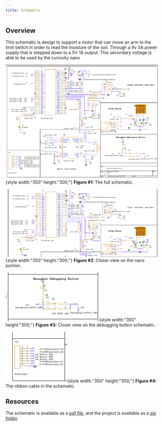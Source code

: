 ```yaml
---
title: Schematic
---
```


## Overview

This schematic is design to support <!--.... (highlight functionally, power, and controller).-->a motor that can move an arm to the limit switch in order to read the moisture of the soil. Through a 9v 3A power supply that is stepped down to a 5V 1A output. This secondary voltage is able to be used by the curiosity nano

![schematic](DirksSupplied/completeSchematic.PNG){style width:"350" height:"300;"}
**Figure #1:** The full schematic.  <br>

![close-up on Nano](DirksSupplied/nanoSchematic.PNG){style width:"350" height:"300;"}
**Figure #2:** Closer view on the nano portion.  <br>

![close-up on reuseable button](DirksSupplied/reusableDebuggingBtnSchematic.PNG){style width:"350" height:"300;"}
**Figure #3:** Closer view on the debugging button schematic.  <br>

![close-up on ribbon cable](DirksSupplied/ribbonCableSchematic.PNG){style width:"350" height:"300;"}
**Figure #4:** The ribbon cable in the schematic.  <br>

## Resources

The schematic is available as a [*pdf file*](DirksSupplied/schematic.pdf), and the project is available as a [*zip folder*](DirksSupplied/).
